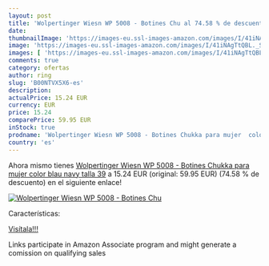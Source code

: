 ```yaml
---
layout: post
title: 'Wolpertinger Wiesn WP 5008 - Botines Chu al 74.58 % de descuento'
date: 
thumbnailImage: 'https://images-eu.ssl-images-amazon.com/images/I/41iNAgTtQBL._SL200_.jpg'
image: 'https://images-eu.ssl-images-amazon.com/images/I/41iNAgTtQBL._SL200_.jpg'
images: [ 'https://images-eu.ssl-images-amazon.com/images/I/41iNAgTtQBL._SL200_.jpg' ]
comments: true
category: ofertas
author: ring
slug: 'B00NTVX5X6-es'
description:
actualPrice: 15.24 EUR
currency: EUR
price: 15.24
comparePrice: 59.95 EUR
inStock: true
prodname: 'Wolpertinger Wiesn WP 5008 - Botines Chukka para mujer  color blau  navy   talla 39'
country: 'es'
---
```


Ahora mismo tienes [Wolpertinger Wiesn WP 5008 - Botines Chukka para mujer  color blau  navy   talla 39](https://www.amazon.es/dp/B00NTVX5X6/?tag=tolees-21) a 15.24 EUR (original: 59.95 EUR) (74.58 %  de descuento) en el siguiente enlace!

[![Wolpertinger Wiesn WP 5008 - Botines Chu](https://images-eu.ssl-images-amazon.com/images/I/41iNAgTtQBL._SL200_.jpg)](https://www.amazon.es/dp/B00NTVX5X6/?tag=tolees-21)

Características:


[Visítala!!!](https://www.amazon.es/dp/B00NTVX5X6/?tag=tolees-21)

Links participate in Amazon Associate program and might generate a comission on qualifying sales
